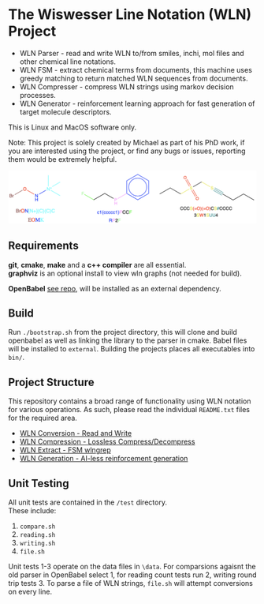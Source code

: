 # The Wiswesser Line Notation (WLN) Project 

* WLN Parser               - read and write WLN to/from smiles, inchi, mol files and other chemical line notations.  <br>
* WLN FSM                  - extract chemical terms from documents, this machine uses greedy matching to return matched WLN sequences from documents.  <br>
* WLN Compresser      - compress WLN strings using markov decision processes. <br>
* WLN Generator         - reinforcement learning approach for fast generation of target molecule descriptors. <br>


This is Linux and MacOS software only. <br>

Note: This project is solely created by Michael as part of his PhD work, if you are interested using the project, or find any bugs or issues, reporting them would be extremely helpful. 

<img src="./docs/intro_wln.png" width="800">


## Requirements

**git**, **cmake**, **make** and a **c++ compiler** are all essential. <br>
**graphviz** is an optional install to view wln graphs (not needed for build). 

**OpenBabel** [see repo](https://github.com/openbabel/openbabel), will be installed as an external dependency.  

## Build

Run `./bootstrap.sh` from the project directory, this will clone and build openbabel as well as linking
the library to the parser in cmake. Babel files will be installed to `external`. Building the projects places all executables into `bin/`. <br>

## Project Structure 

This repository contains a broad range of functionality using WLN notation for various operations. As such, please read the individual `README.txt` files for the required area. <br>

* [WLN Conversion - Read and Write](./notes/convert.md) <br>
* [WLN Compression - Lossless Compress/Decompress](./notes/compress.md)<br>
* [WLN Extract - FSM wlngrep](./notes/extract.md) <br>
* [WLN Generation - AI-less reinforcement generation](./notes/generate.md) <br>


## Unit Testing

All unit tests are contained in the `/test` directory. <br>
These include: 
1. `compare.sh`
2. `reading.sh`
3. `writing.sh`
4. `file.sh`

Unit tests 1-3 operate on the data files in `\data`. For comparsions agaisnt the old parser in OpenBabel select 1, for reading count tests run 2, writing round trip tests 3. To parse a file of WLN strings, `file.sh` will attempt conversions on every line.


